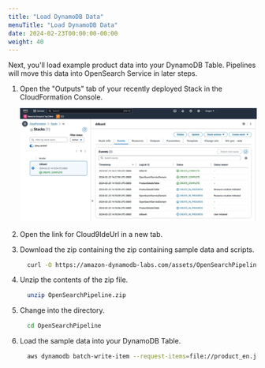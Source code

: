 ```yaml
---
title: "Load DynamoDB Data"
menuTitle: "Load DynamoDB Data"
date: 2024-02-23T00:00:00-00:00
weight: 40
---
```

Next, you'll load example product data into your DynamoDB Table. Pipelines will move this data into OpenSearch Service in later steps.

 1. Open the "Outputs" tab of your recently deployed Stack in the CloudFormation Console.

    ![CloudFormation Outputs](/static/images/ddb-os-zetl2.jpg)
 1. Open the link for Cloud9IdeUrl in a new tab.
 1. Download the zip containing the zip containing sample data and scripts.
    ```bash
      curl -O https://amazon-dynamodb-labs.com/assets/OpenSearchPipeline.zip
    ```
 1. Unzip the contents of the zip file.
    ```bash
      unzip OpenSearchPipeline.zip 
    ```
 1. Change into the directory.
    ```bash
      cd OpenSearchPipeline
    ```
 1. Load the sample data into your DynamoDB Table.
    ```bash
      aws dynamodb batch-write-item --request-items=file://product_en.json
    ```

